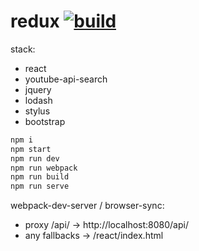 # redux [![build](https://travis-ci.org/daggerok/react.svg?branch=redux)](https://travis-ci.org/daggerok/react)

stack:
- react
- youtube-api-search
- jquery
- lodash
- stylus
- bootstrap

```bash
npm i
npm start
npm run dev
npm run webpack
npm run build
npm run serve
```

webpack-dev-server / browser-sync:

- proxy /api/ -> http://localhost:8080/api/
- any fallbacks -> /react/index.html
